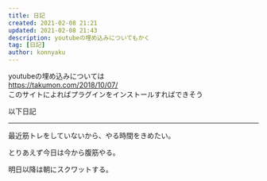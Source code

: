```yaml
---
title: 日記
created: 2021-02-08 21:21
updated: 2021-02-08 21:43
description: youtubeの埋め込みについてもかく
tag: [日記]
author: konnyaku
---
```


youtubeの埋め込みについては  
https://takumon.com/2018/10/07/  
このサイトによればプラグインをインストールすればできそう

以下日記

-----

最近筋トレをしていないから、やる時間をきめたい。

とりあえず今日は今から腹筋やる。

明日以降は朝にスクワットする。

